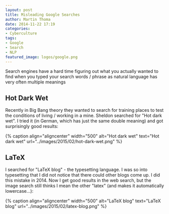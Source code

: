 ```yaml
---
layout: post
title: Misleading Google Searches
author: Martin Thoma
date: 2014-11-22 17:19
categories: 
- Cyberculture
tags: 
- Google
- Search
- NLP
featured_image: logos/google.png
---
```


Search engines have a hard time figuring out what you actually wanted to find
when you typed your search words / phrase as natural language has very often
multiple meanings


## Hot Dark Wet

Recently in Big Bang theory they wanted to search for training places to test
the conditions of living / working in a mine. Sheldon searched for
"Hot dark wet". I tried it (in German, which has just the same double meaning)
and got surprisingly good results:

{% caption align="aligncenter" width="500" alt="Hot dark wet" text="Hot dark wet" url="../images/2015/02/hot-dark-wet.png" %}


## LaTeX

I searched for "LaTeX blog" - the typesetting language. I was so into
typesetting that I did not notice that there could other blogs come up. I did
this mistake in 2014. Now I get good results in the web search, but the image
search still thinks I mean the other "latex" (and makes it automatically
lowercase...):

{% caption align="aligncenter" width="500" alt="LaTeX blog" text="LaTeX blog" url="../images/2015/02/latex-blog.png" %}
